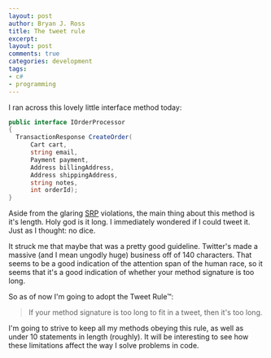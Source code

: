 ```yaml
---
layout: post
author: Bryan J. Ross
title: The tweet rule
excerpt:
layout: post
comments: true
categories: development
tags:
- c#
- programming
---
```

I ran across this lovely little interface method today:

~~~csharp
public interface IOrderProcessor
{
  TransactionResponse CreateOrder(
      Cart cart,
      string email,
      Payment payment,
      Address billingAddress,
      Address shippingAddress,
      string notes,
      int orderId);
}
~~~

<!-- more -->

Aside from the glaring [SRP][1] violations, the main thing about this
method is it's length. Holy god is it long. I immediately wondered if
I could tweet it. Just as I thought: no dice.

It struck me that maybe that was a pretty good guideline. Twitter's
made a massive (and I mean ungodly huge) business off of 140
characters. That seems to be a good indication of the attention span
of the human race, so it seems that it's a good indication of whether
your method signature is too long.

So as of now I'm going to adopt the Tweet Rule&trade;:

> If your method signature is too long to fit in a tweet, then it's
> too long.

I'm going to strive to keep all my methods obeying this rule, as well
as under 10 statements in length (roughly). It will be interesting to
see how these limitations affect the way I solve problems in code.

[1]: http://en.wikipedia.org/wiki/Single_responsibility_principle

